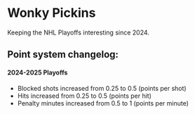 # Wonky Pickins

Keeping the NHL Playoffs interesting since 2024.

## Point system changelog:

#### 2024-2025 Playoffs

- Blocked shots increased from 0.25 to 0.5 (points per shot)
- Hits increased from 0.25 to 0.5 (points per hit)
- Penalty minutes increased from 0.5 to 1 (points per minute)
